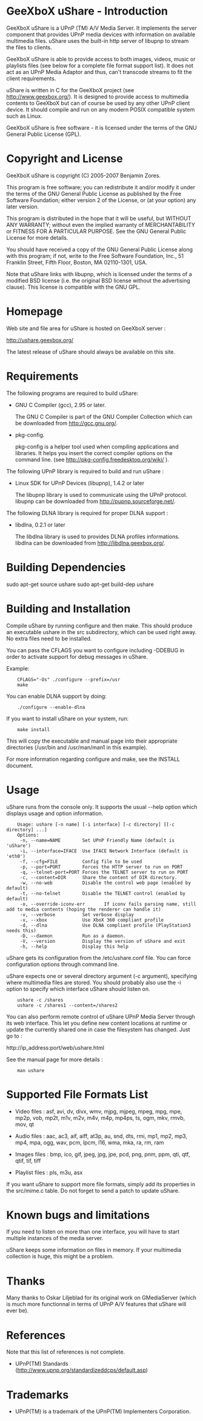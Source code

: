 GeeXboX uShare - Introduction
=============================

GeeXboX uShare is a UPnP (TM) A/V Media Server. It implements the server
component that provides UPnP media devices with information on available
multimedia files. uShare uses the built-in http server of libupnp to
stream the files to clients.

GeeXboX uShare is able to provide access to both images, videos, music
or playlists files (see below for a complete file format support list).
It does not act as an UPnP Media Adaptor and thus, can't transcode
streams to fit the client requirements.

uShare is written in C for the GeeXboX project (see http://www.geexbox.org/).
It is designed to provide access to multimedia contents to GeeXboX but can of
course be used by any other UPnP client device.
It should compile and run on any modern POSIX compatible system such as Linux.

GeeXboX uShare is free software - it is licensed under the terms of the GNU
General Public License (GPL).

Copyright and License
=====================

GeeXboX uShare is copyright (C) 2005-2007 Benjamin Zores.

This program is free software; you can redistribute it and/or modify it
under the terms of the GNU General Public License as published by the Free
Software Foundation; either version 2 of the License, or (at your option)
any later version.

This program is distributed in the hope that it will be useful, but WITHOUT
ANY WARRANTY; without even the implied warranty of MERCHANTABILITY or
FITNESS FOR A PARTICULAR PURPOSE.  See the GNU General Public License for
more details.

You should have received a copy of the GNU General Public License along
with this program; if not, write to the Free Software Foundation, Inc., 51
Franklin Street, Fifth Floor, Boston, MA 02110-1301, USA.

Note that uShare links with libupnp, which is licensed under the
terms of a modified BSD license (i.e. the original BSD license without the
advertising clause). This license is compatible with the GNU GPL.

Homepage
========

Web site and file area for uShare is hosted on GeeXboX server :

   http://ushare.geexbox.org/

The latest release of uShare should always be available on this site.

Requirements
============

The following programs are required to build uShare:

 * GNU C Compiler (gcc), 2.95 or later.

   The GNU C Compiler is part of the GNU Compiler Collection which can be
   downloaded from http://gcc.gnu.org/.

 * pkg-config.

   pkg-config is a helper tool used when compiling applications and libraries.
   It helps you insert the correct compiler options on the command line.
   (see http://pkg-config.freedesktop.org/wiki/ ).

The following UPnP library is required to build and run uShare :

 * Linux SDK for UPnP Devices (libupnp), 1.4.2 or later

   The libupnp library is used to communicate using the UPnP protocol.
   libupnp can be downloaded from http://pupnp.sourceforge.net/.

The following DLNA library is required for proper DLNA support :

 * libdlna, 0.2.1 or later

   The libdlna library is used to provides DLNA profiles informations.
   libdlna can be downloaded from http://libdlna.geexbox.org/.

Building Dependencies
=====================

sudo apt-get source ushare
sudo apt-get build-dep ushare

Building and Installation
=========================

Compile uShare by running configure and then make. This should
produce an executable ushare in the src subdirectory, which can be
used right away. No extra files need to be installed.

You can pass the CFLAGS you want to configure including -DDEBUG in order
to activate support for debug messages in uShare.

Example:

        CFLAGS="-Os" ./configure --prefix=/usr
        make

You can enable DLNA support by doing:

        ./configure --enable-dlna

If you want to install uShare on your system, run:

        make install

This will copy the executable and manual page into their appropriate
directories (/usr/bin and /usr/man/man1 in this example).

For more information regarding configure and make, see the INSTALL document.

Usage
=====

uShare runs from the console only. It supports the usual --help option
which displays usage and option information.

        Usage: ushare [-n name] [-i interface] [-c directory] [[-c directory] ...]
        Options:
         -n, --name=NAME        Set UPnP Friendly Name (default is 'uShare')
         -i, --interface=IFACE  Use IFACE Network Interface (default is 'eth0')
         -f, --cfg=FILE         Config file to be used
         -p, --port=PORT        Forces the HTTP server to run on PORT
         -q, --telnet-port=PORT Forces the TELNET server to run on PORT
         -c, --content=DIR      Share the content of DIR directory.
         -w, --no-web           Disable the control web page (enabled by default)
         -t, --no-telnet        Disable the TELNET control (enabled by default)
         -o, --override-iconv-err       If iconv fails parsing name, still add to media contents (hoping the renderer can handle it)
         -v, --verbose          Set verbose display
         -x, --xbox             Use XboX 360 compliant profile
         -d, --dlna             Use DLNA compliant profile (PlayStation3 needs this)
         -D, --daemon           Run as a daemon.
         -V, --version          Display the version of uShare and exit
         -h, --help             Display this help

uShare gets its configuration from the /etc/ushare.conf file.
You can force configuration options through command line.

uShare expects one or several directory argument (-c argument),
specifying where multimedia files are stored. You should probably also use
the -i option to specify which interface uShare should listen on.

        ushare -c /shares
        ushare -c /shares1 --content=/shares2

You can also perform remote control of uShare UPnP Media Server through its
web interface. This let you define new content locations at runtime or
update the currently shared one in case the filesystem has changed.
Just go to :

   http://ip_address:port/web/ushare.html

See the manual page for more details :

        man ushare

Supported File Formats List
===========================

- Video files : asf, avi, dv, divx, wmv, mjpg, mjpeg, mpeg, mpg, mpe,
                mp2p, vob, mp2t, m1v, m2v, m4v, m4p, mp4ps, ts, ogm, mkv,
                rmvb, mov, qt

- Audio files : aac, ac3, aif, aiff, at3p, au, snd, dts, rmi, mp1, mp2, mp3,
                mp4, mpa, ogg, wav, pcm, lpcm, l16, wma, mka, ra, rm, ram

- Images files : bmp, ico, gif, jpeg, jpg, jpe, pcd, png, pnm, ppm,
                 qti, qtf, qtif, tif, tiff

- Playlist files : pls, m3u, asx

If you want uShare to support more file formats, simply add its properties
in the src/mime.c table. Do not forget to send a patch to update uShare.

Known bugs and limitations
==========================

If you need to listen on more than one interface, you will have to start
multiple instances of the media server.

uShare keeps some information on files in memory.
If your multimedia collection is huge, this might be a problem.

Thanks
======

Many thanks to Oskar Liljeblad for its original work on GMediaServer
(which is much more functionnal in terms of UPnP A/V features that
uShare will ever be).

References
==========

Note that this list of references is not complete.

 * UPnP(TM) Standards (http://www.upnp.org/standardizeddcps/default.asp)

Trademarks
==========

 * UPnP(TM) is a trademark of the UPnP(TM) Implementers Corporation.
